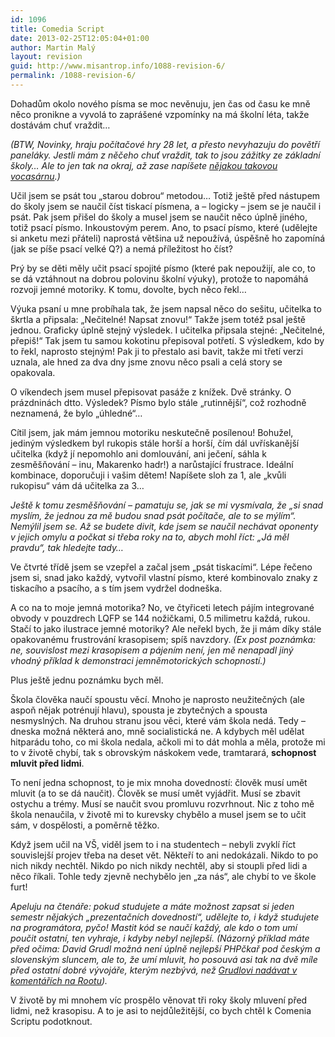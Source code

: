 ```yaml
---
id: 1096
title: Comedia Script
date: 2013-02-25T12:05:04+01:00
author: Martin Malý
layout: revision
guid: http://www.misantrop.info/1088-revision-6/
permalink: /1088-revision-6/
---
```

Dohadům okolo nového písma se moc nevěnuju, jen čas od času ke mně něco pronikne a vyvolá to zaprášené vzpomínky na má školní léta, takže dostávám chuť vraždit&#8230;

<!--more-->

_(BTW, Novinky, hraju počítačové hry 28 let, a přesto nevyhazuju do povětří paneláky. Jestli mám z něčeho chuť vraždit, tak to jsou zážitky ze základní školy&#8230; Ale to jen tak na okraj, až zase napíšete [nějakou takovou vocasárnu](http://www.novinky.cz/krimi/294217-vrah-z-frenstatu-mel-zalibu-v-nasilnych-pocitacovych-hrach.html).)_

Učil jsem se psát tou &#8222;starou dobrou&#8220; metodou&#8230; Totiž ještě před nástupem do školy jsem se naučil číst tiskací písmena, a &#8211; logicky &#8211; jsem se je naučil i psát. Pak jsem přišel do školy a musel jsem se naučit něco úplně jiného, totiž psací písmo. Inkoustovým perem. Ano, to psací písmo, které (udělejte si anketu mezi přáteli) naprostá většina už nepoužívá, úspěšně ho zapomíná (jak se píše psací velké Q?) a nemá příležitost ho číst?

Prý by se děti měly učit psací spojité písmo (které pak nepoužijí, ale co, to se dá vztáhnout na dobrou polovinu školní výuky), protože to napomáhá rozvoji jemné motoriky. K tomu, dovolte, bych něco řekl&#8230;

Výuka psaní u mne probíhala tak, že jsem napsal něco do sešitu, učitelka to škrtla a připsala: &#8222;Nečitelné! Napsat znovu!&#8220; Takže jsem totéž psal ještě jednou. Graficky úplně stejný výsledek. I učitelka připsala stejné: &#8222;Nečitelné, přepiš!&#8220; Tak jsem tu samou kokotinu přepisoval potřetí. S výsledkem, kdo by to řekl, naprosto stejným! Pak ji to přestalo asi bavit, takže mi třetí verzi uznala, ale hned za dva dny jsme znovu něco psali a celá story se opakovala.

O víkendech jsem musel přepisovat pasáže z knížek. Dvě stránky. O prázdninách dtto. Výsledek? Písmo bylo stále &#8222;rutinnější&#8220;, což rozhodně neznamená, že bylo &#8222;úhledné&#8220;&#8230;

Cítil jsem, jak mám jemnou motoriku neskutečně posílenou! Bohužel, jediným výsledkem byl rukopis stále horší a horší, čím dál uvřískanější učitelka (když jí nepomohlo ani domlouvání, ani ječení, sáhla k zesměšňování &#8211; inu, Makarenko hadr!) a narůstající frustrace. Ideální kombinace, doporučuji i vašim dětem! Napíšete sloh za 1, ale &#8222;kvůli rukopisu&#8220; vám dá učitelka za 3&#8230;

_Ještě k tomu zesměšňování &#8211; pamatuju se, jak se mi vysmívala, že &#8222;si snad myslím, že jednou za mě budou snad psát počítače, ale to se mýlím&#8220;. Nemýlil jsem se. Až se budete divit, kde jsem se naučil nechávat oponenty v jejich omylu a počkat si třeba roky na to, abych mohl říct: &#8222;Já měl pravdu&#8220;, tak hledejte tady&#8230;_

Ve čtvrté třídě jsem se vzepřel a začal jsem &#8222;psát tiskacími&#8220;. Lépe řečeno jsem si, snad jako každý, vytvořil vlastní písmo, které kombinovalo znaky z tiskacího a psacího, a s tím jsem vydržel dodneška.

A co na to moje jemná motorika? No, ve čtyřiceti letech pájím integrované obvody v pouzdrech LQFP se 144 nožičkami, 0.5 milimetru každá, rukou. Stačí to jako ilustrace jemné motoriky? Ale neřekl bych, že ji mám díky stále opakovanému frustrování krasopisem; spíš navzdory. _(Ex post poznámka: ne, souvislost mezi krasopisem a pájením není, jen mě nenapadl jiný vhodný příklad k demonstraci jemněmotorických schopností.)_

Plus ještě jednu poznámku bych měl.

Škola člověka naučí spoustu věcí. Mnoho je naprosto neužitečných (ale aspoň nějak potrénují hlavu), spousta je zbytečných a spousta nesmyslných. Na druhou stranu jsou věci, které vám škola nedá. Tedy &#8211; dneska možná některá ano, mně socialistická ne. A kdybych měl udělat hitparádu toho, co mi škola nedala, ačkoli mi to dát mohla a měla, protože mi to v životě chybí, tak s obrovským náskokem vede, tramtarará, **schopnost mluvit před lidmi**.

To není jedna schopnost, to je mix mnoha dovedností: člověk musí umět mluvit (a to se dá naučit). Člověk se musí umět vyjádřit. Musí se zbavit ostychu a trémy. Musí se naučit svou promluvu rozvrhnout. Nic z toho mě škola nenaučila, v životě mi to kurevsky chybělo a musel jsem se to učit sám, v dospělosti, a poměrně těžko.

Když jsem učil na VŠ, viděl jsem to i na studentech &#8211; nebyli zvyklí říct souvislejší projev třeba na deset vět. Někteří to ani nedokázali. Nikdo to po nich nikdy nechtěl. Nikdo po nich nikdy nechtěl, aby si stoupli před lidi a něco říkali. Tohle tedy zjevně nechybělo jen &#8222;za nás&#8220;, ale chybí to ve škole furt!

_Apeluju na čtenáře: pokud studujete a máte možnost zapsat si jeden semestr nějakých &#8222;prezentačních dovedností&#8220;, udělejte to, i když studujete na programátora, pyčo! Mastit kód se naučí každý, ale kdo o tom umí poučit ostatní, ten vyhraje, i kdyby nebyl nejlepší. (Názorný příklad máte před očima: David Grudl možná není úplně nejlepší PHPčkař pod českým a slovenským sluncem, ale to, že umí mluvit, ho posouvá asi tak na dvě míle před ostatní dobré vývojáře, kterým nezbývá, než [Grudlovi nadávat v komentářích na Rootu](http://www.root.cz/clanky/prehled-a-vyvoj-php-frameworku/nazory/194347/))._

V životě by mi mnohem víc prospělo věnovat tři roky školy mluvení před lidmi, než krasopisu. A to je asi to nejdůležitější, co bych chtěl k Comenia Scriptu podotknout.